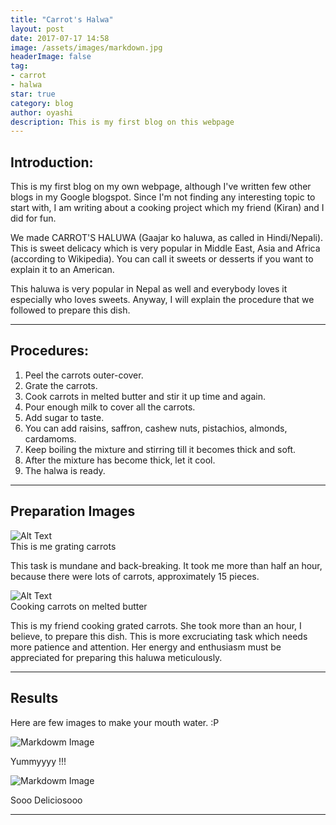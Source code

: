 ```yaml
---
title: "Carrot's Halwa"
layout: post
date: 2017-07-17 14:58
image: /assets/images/markdown.jpg
headerImage: false
tag:
- carrot
- halwa
star: true
category: blog
author: oyashi
description: This is my first blog on this webpage
---
```


## Introduction:

This is my first blog on my own webpage, although I've written few other blogs in my Google blogspot.
Since I'm not finding any interesting topic to start with, I am writing
about a cooking project which my friend (Kiran) and I did for fun.

We made CARROT'S HALUWA (Gaajar ko haluwa, as called in Hindi/Nepali). This is sweet delicacy
which is very popular in Middle East, Asia and Africa (according to Wikipedia). You can call it
sweets or desserts if you want to explain it to an American. 

This haluwa is very popular in Nepal as well and everybody loves it especially who loves sweets.
Anyway, I will explain the procedure that we followed to prepare this dish.

---

## Procedures:

1. Peel the carrots outer-cover.
2. Grate the carrots. 
3. Cook carrots in melted butter and stir it up time and again.
4. Pour enough milk to cover all the carrots.
5. Add sugar to taste.
6. You can add raisins, saffron, cashew nuts, pistachios, almonds, cardamoms.
7. Keep boiling the mixture and stirring till it becomes thick and soft.
8. After the mixture has become thick, let it cool.
9. The halwa is ready.

---

## Preparation Images

<div class="side-by-side">
    <div class="toleft">
      	<img class="image" src="http://oya163.github.io/assets/images/carrot-haluwa/carrot-grating.gif" alt="Alt Text">
	<figcaption class="caption">This is me grating carrots</figcaption>
    </div>
    <div class="toright">
        <p>This task is mundane and back-breaking. It took me more than half an hour, 
		because there were lots of carrots, approximately 15 pieces. </p>
    </div>
</div>


<div class="side-by-side">
    <div class="toleft">
      	<img class="image" src="http://oya163.github.io/assets/images/carrot-haluwa/carrot-cooking.gif" alt="Alt Text">
	<figcaption class="caption">Cooking carrots on melted butter</figcaption>
    </div>
    <div class="toright">
        <p>This is my friend cooking grated carrots. She took more than an hour, I believe, to prepare this dish.
		This is more excruciating task which needs more patience and attention. Her energy and enthusiasm must be appreciated
		for preparing this haluwa meticulously.</p>
    </div>
</div>

---

## Results

Here are few images to make your mouth water. :P

![Markdowm Image][3]
<figcaption class="caption">Yummyyyy !!!</figcaption>





![Markdowm Image][4]
<figcaption class="caption">Sooo Deliciosooo</figcaption>

---

[1]: http://oya163.github.io/assets/images/carrot-haluwa/carrot-grating.gif
[2]: http://oya163.github.io/assets/images/carrot-haluwa/carrot-cooking.gif
[3]: http://oya163.github.io/assets/images/carrot-haluwa/carrot-prepared-1.jpg
[4]: http://oya163.github.io/assets/images/carrot-haluwa/carrot-prepared-2.jpg

